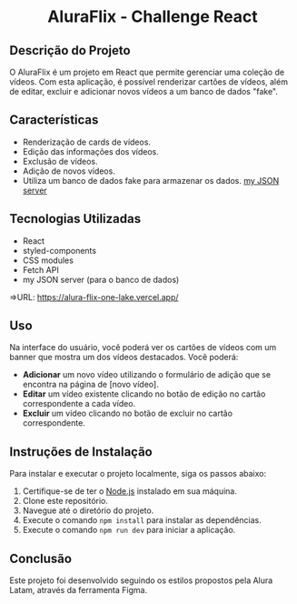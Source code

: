 <h1 align="center">AluraFlix - Challenge React</h1>

## Descrição do Projeto

O AluraFlix é um projeto em React que permite gerenciar uma coleção de vídeos. Com esta aplicação, é possível renderizar cartões de vídeos, além de editar, excluir e adicionar novos vídeos a um banco de dados "fake".

## Características

- Renderização de cards de vídeos.
- Edição das informações dos vídeos.
- Exclusão de vídeos.
- Adição de novos vídeos.
- Utiliza um banco de dados fake para armazenar os dados. [my JSON server](https://my-json-server.typicode.com/)

## Tecnologias Utilizadas

- React
- styled-components
- CSS modules
- Fetch API
- my JSON server (para o banco de dados)

=>URL: https://alura-flix-one-lake.vercel.app/

## Uso

Na interface do usuário, você poderá ver os cartões de vídeos com um banner que mostra um dos vídeos destacados. Você poderá:

- **Adicionar** um novo vídeo utilizando o formulário de adição que se encontra na página de [novo vídeo].
- **Editar** um vídeo existente clicando no botão de edição no cartão correspondente a cada vídeo.
- **Excluir** um vídeo clicando no botão de excluir no cartão correspondente.

## Instruções de Instalação

Para instalar e executar o projeto localmente, siga os passos abaixo:

1. Certifique-se de ter o [Node.js](https://nodejs.org/) instalado em sua máquina.
2. Clone este repositório.
3. Navegue até o diretório do projeto.
4. Execute o comando `npm install` para instalar as dependências.
5. Execute o comando `npm run dev` para iniciar a aplicação.

## Conclusão

Este projeto foi desenvolvido seguindo os estilos propostos pela Alura Latam, através da ferramenta Figma.


